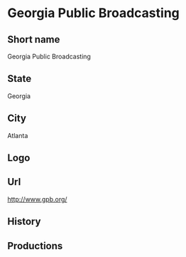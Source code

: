 # Georgia Public Broadcasting

## Short name

Georgia Public Broadcasting

## State

Georgia

## City

Atlanta

## Logo


## Url

http://www.gpb.org/

## History


## Productions


